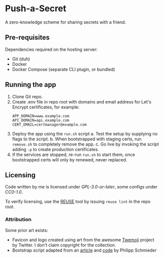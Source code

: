 <!--
SPDX-FileCopyrightText: 2022 Simon Wendel
SPDX-License-Identifier: GPL-3.0-or-later
-->

# Push-a-Secret

A zero-knowledge scheme for sharing secrets with a friend.

## Pre-requisites

Dependencies required on the hosting server:

* Git (duh)
* Docker
* Docker Compose (separate CLI plugin, or bundled)

## Running the app

1. Clone Git repo.
2. Create .env file in repo root with domains and email address for Let's Encrypt certificates, for example:
    ```
    APP_DOMAIN=www.example.com
    API_DOMAIN=api.example.com
    CERT_EMAIL=certmanager@example.com
    ```
3. Deploy the app using the `run.sh` script
    a. Test the setup by supplying no flags to the script.
    b. When bootstrapped with staging certs, run `remove.sh` to completely remove the app.
    c. Go live by invoking the script adding `-p` to create production certificates.
4. If the services are stopped, re-run `run.sh` to start them, once bootstrapped certs will only by renewed, never replaced.

## Licensing

Code written by me is licensed under *GPL-3.0-or-later*, some configs under *CC0-1.0*.

To verify licensing, use the [REUSE] tool by issuing `reuse lint` in the repo root.

### Attribution

Some prior art exists:

* Favicon and logo created using art from the awesome [Twemoji] project by Twitter. I don't claim copyright for the collection.
* Bootstrap script adapted from an [article] and [code] by Philipp Schmieder

[Twemoji]: https://twemoji.twitter.com
[article]: https://pentacent.medium.com/nginx-and-lets-encrypt-with-docker-in-less-than-5-minutes-b4b8a60d3a71
[code]: https://github.com/wmnnd/nginx-certbot
[REUSE]: https://reuse.software/
